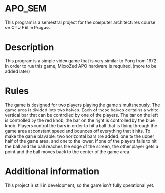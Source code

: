 # APO_SEM

This program is a semestral project for the computer architectures course on CTU FEI in Prague.

Description
=============
This program is a simple video game that is very similar to Pong from 1972. In order to run this game, MicroZed APO hardware is required. (more to be added later)

Rules
=============
The game is designed for two players playing the game simultaneously. The game area is divided into two halves. Each of these halves contains a white vertical bar that can be controlled by one of the players. The bar on the left is controlled by the red knob, the bar on the right is controlled by the blue knob. Players control the bars in order to hit a ball that is flying through the game area at constant speed and bounces off everything that it hits. To make the game playable, two horizontal bars are added, one to the upper half of the game area, and one to the lower. If one of the players fails to hit the ball and the ball reaches the edge of the screen, the other player gets a point and the ball moves back to the center of the game area.

Additional information
=============
This project is still in development, so the game isn't fully operational yet.